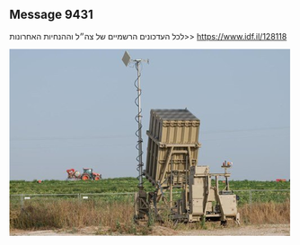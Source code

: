 ## Message 9431

לכל העדכונים הרשמיים של צה״ל וההנחיות האחרונות>>
https://www.idf.il/128118

![Photo](9431/9431_photo.jpg)
